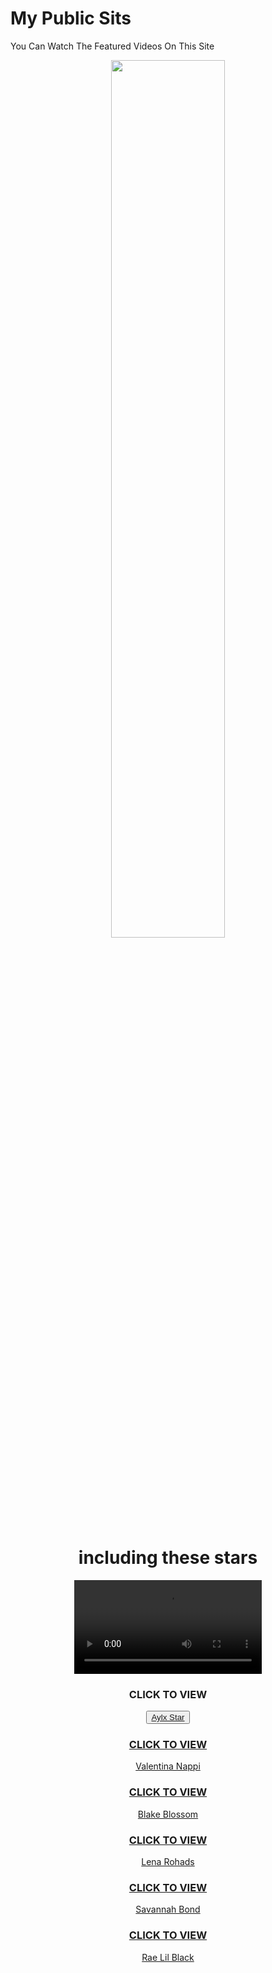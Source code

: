 # My Public Sits
You Can Watch The Featured Videos On This Site


<div align="center">

  <img src="https://github.com/UncknownGuy/UncknownGuy.github.io/blob/0f35518f90ba72f8ecbb7d8d09bdbc0324e1f1a4/New%20Project%2019%20%5BFADA507%5D.png" width="60%" height="">
  


  <h1>including these stars</h1>
  <div font-size="50px">
  <div class="colum">
<video src="https://i.imgur.com/tPdezgc.mp4](https://github.com/UncknownGuy/UncknownGuy.github.io/blob/main/zL1M1lp.mp4" type"video/mp4" autoplay="" loop=""></video>
<h3>CLICK TO VIEW</h3><button><a href="https://cdni.pornpics.com/1280/7/515/29552983/29552983_021_ea10.jpg" width="55%">Aylx Star</button>
</img> 
<h3>CLICK TO VIEW</h3><a href="https://cdni.pornpics.com/1280/1/367/59273694/59273694_001_85ee.jpg" width="55%">Valentina Nappi</button>
<h3>CLICK TO VIEW</h3><a href="https://cdni.pornpics.com/1280/7/653/13563635/13563635_032_95a7.jpg" width="55%">Blake Blossom</button>
<h3>CLICK TO VIEW</h3><a href="https://cdni.pornpics.com/1280/1/112/82043618/82043618_004_4327.jpg" width="55%">Lena Rohads</button> 
<h3>CLICK TO VIEW</h3><a href="https://cdni.pornpics.com/1280/1/358/42059883/42059883_001_8ea9.jpg" width="55%">Savannah Bond</button> 
<h3>CLICK TO VIEW</h3><a href="https://cdni.pornpics.com/1280/7/653/78880091/78880091_032_fbbd.jpg" width="55%">Rae Lil Black</button> 
